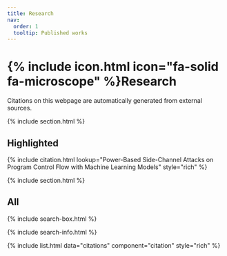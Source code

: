 ```yaml
---
title: Research
nav:
  order: 1
  tooltip: Published works
---
```


# {% include icon.html icon="fa-solid fa-microscope" %}Research

Citations on this webpage are automatically generated from external sources.

{% include section.html %}

## Highlighted

{% include citation.html lookup="Power-Based Side-Channel Attacks on Program Control Flow with Machine Learning Models" style="rich" %}

{% include section.html %}

## All

{% include search-box.html %}

{% include search-info.html %}

{% include list.html data="citations" component="citation" style="rich" %}
